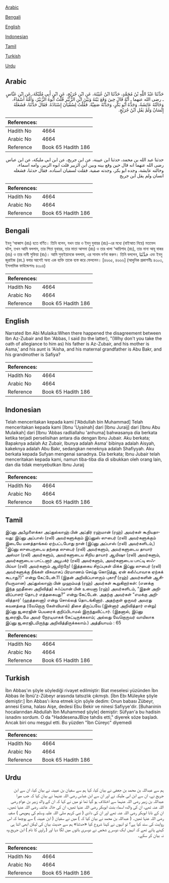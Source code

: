 [Arabic](#arabic)

[Bengali](#bengali)

[English](#english)

[Indonesian](#indonesian)

[Tamil](#tamil)

[Turkish](#turkish)

[Urdu](#urdu)

## Arabic


<div dir="rtl" lang="ar" style={{fontSize:'larger',backgroundColor:'#f8f9fa',padding:20}}>
حَدَّثَنَا عَبْدُ اللَّهِ بْنُ مُحَمَّدٍ، حَدَّثَنَا ابْنُ عُيَيْنَةَ، عَنِ ابْنِ جُرَيْجٍ، عَنِ ابْنِ أَبِي مُلَيْكَةَ، عَنِ ابْنِ عَبَّاسٍ ـ رضى الله عنهما ـ أَنَّهُ قَالَ حِينَ وَقَعَ بَيْنَهُ وَبَيْنَ ابْنِ الزُّبَيْرِ قُلْتُ أَبُوهُ الزُّبَيْرُ، وَأُمُّهُ أَسْمَاءُ، وَخَالَتُهُ عَائِشَةُ، وَجَدُّهُ أَبُو بَكْرٍ، وَجَدَّتُهُ صَفِيَّةُ‏.‏ فَقُلْتُ لِسُفْيَانَ إِسْنَادُهُ‏.‏ فَقَالَ حَدَّثَنَا، فَشَغَلَهُ إِنْسَانٌ وَلَمْ يَقُلِ ابْنُ جُرَيْجٍ‏.‏
</div>
<div style={{backgroundColor:'#f8f9fa',padding:20, marginBottom: 10}}><table> <thead> <tr> <th>References:</th> <th></th> </tr> </thead> <tbody><tr><td>Hadith No</td><td>4664</td></tr><tr><td>Arabic No</td><td>4664</td></tr><tr><td>Reference</td><td>Book 65 Hadith 186</td></tr></tbody></table></div>


<div dir="rtl" lang="ar" style={{fontSize:'larger',backgroundColor:'#f8f9fa',padding:20}}>
حدثنا عبد الله بن محمد، حدثنا ابن عيينة، عن ابن جريج، عن ابن ابي مليكة، عن ابن عباس رضى الله عنهما انه قال حين وقع بينه وبين ابن الزبير قلت ابوه الزبير، وامه اسماء، وخالته عايشة، وجده ابو بكر، وجدته صفية. فقلت لسفيان اسناده. فقال حدثنا، فشغله انسان ولم يقل ابن جريج
</div>
<div style={{backgroundColor:'#f8f9fa',padding:20, marginBottom: 10}}><table> <thead> <tr> <th>References:</th> <th></th> </tr> </thead> <tbody><tr><td>Hadith No</td><td>4664</td></tr><tr><td>Arabic No</td><td>4664</td></tr><tr><td>Reference</td><td>Book 65 Hadith 186</td></tr></tbody></table></div>

## Bengali


<div dir="ltr" lang="bn" style={{fontSize:'larger',backgroundColor:'#f8f9fa',padding:20}}>
ইবনু ‘আব্বাস (রাঃ) হতে বর্ণিত। তিনি বলেন, যখন তার ও ইবনু যুবায়র (রাঃ)-এর মধ্যে (বাইআত নিয়ে) মতভেদ ঘটল, তখন আমি বললাম, তার পিতা যুবায়র, তার মাতা আসমা (রাঃ) ও তার খালা ‘আয়িশাহ (রাঃ), তার নানা আবূ বাকর (রাঃ) ও তার নানী সুফিয়া (রাঃ)। আমি সুফ্ইয়ানকে বললাম, এর সানাদ বর্ণনা করুন। তিনি বললেন, حَدَّثَنَا এবং ইবনু জুরাইজ (রহ.) বলার আগেই অন্য এক ব্যক্তি তাকে ব্যস্ত করে ফেললেন। [৪৬৬৫, ৪৬৬৬] (আধুনিক প্রকাশনীঃ ৪৩০৩, ইসলামিক ফাউন্ডেশনঃ ৪৩০৪)
</div>
<div style={{backgroundColor:'#f8f9fa',padding:20, marginBottom: 10}}><table> <thead> <tr> <th>References:</th> <th></th> </tr> </thead> <tbody><tr><td>Hadith No</td><td>4664</td></tr><tr><td>Arabic No</td><td>4664</td></tr><tr><td>Reference</td><td>Book 65 Hadith 186</td></tr></tbody></table></div>

## English


<div dir="ltr" lang="en" style={{fontSize:'larger',backgroundColor:'#f8f9fa',padding:20}}>
Narrated Ibn Abi Mulaika:When there happened the disagreement between Ibn Az-Zubair and Ibn 'Abbas, I said (to the latter), "(Why don't you take the oath of allegiance to him as) his father is Az-Zubair, and his mother is Asma,' and his aunt is 'Aisha, and his maternal grandfather is Abu Bakr, and his grandmother is Safiya?
</div>
<div style={{backgroundColor:'#f8f9fa',padding:20, marginBottom: 10}}><table> <thead> <tr> <th>References:</th> <th></th> </tr> </thead> <tbody><tr><td>Hadith No</td><td>4664</td></tr><tr><td>Arabic No</td><td>4664</td></tr><tr><td>Reference</td><td>Book 65 Hadith 186</td></tr></tbody></table></div>

## Indonesian


<div dir="ltr" lang="id" style={{fontSize:'larger',backgroundColor:'#f8f9fa',padding:20}}>
Telah menceritakan kepada kami ['Abdullah bin Muhammad] Telah menceritakan kepada kami [Ibnu 'Uyainah] dari [Ibnu Juraij] dari [Ibnu Abu Mulaikah] dari [Ibnu 'Abbas radliallahu 'anhuma] bahwasanya dia berkata ketika terjadi perselisihan antara dia dengan Ibnu Jubair. Aku berkata; Bapaknya adalah Az Zubair, Ibunya adalah Asma' bibinya adalah Aisyah, kakeknya adalah Abu Bakr, sedangkan neneknya adalah Shafiyyah. Aku berkata kepada Sufyan mengenai sanadnya. Dia berkata; Ibnu Jubair telah menceritakan kepada kami, namun tiba-tiba dia di sibukkan oleh orang lain, dan dia tidak menyebutkan Ibnu Juraij
</div>
<div style={{backgroundColor:'#f8f9fa',padding:20, marginBottom: 10}}><table> <thead> <tr> <th>References:</th> <th></th> </tr> </thead> <tbody><tr><td>Hadith No</td><td>4664</td></tr><tr><td>Arabic No</td><td>4664</td></tr><tr><td>Reference</td><td>Book 65 Hadith 186</td></tr></tbody></table></div>

## Tamil


<div dir="ltr" lang="ta" style={{fontSize:'larger',backgroundColor:'#f8f9fa',padding:20}}>
இப்னு அபீமுளைக்கா அப்துல்லாஹ் பின் அப்திர் ரஹ்மான் (ரஹ்) அவர்கள் கூறியதாவது: இப்னு அப்பாஸ் (ரலி) அவர்களுக்கும் இப்னுஸ் ஸுபைர் (ரலி) அவர்களுக்கும் இடையே மனத்தாங்கல் ஏற்பட்டபோது நான் (இப்னு அப்பாஸ் (ரலி) அவர்களிடம்,) “இப்னு ஸுபைருடைய தந்தை ஸுபைர் (ரலி) அவர்களும், அவர்களுடைய தாயார் அஸ்மா (ரலி) அவர்களும், அவர்களுடைய சிறிய தாயார் ஆயிஷா (ரலி) அவர்களும், அவர்களுடைய பாட்டனார் அபூபக்ர் (ரலி) அவர்களும், அவர்களுடைய பாட்டி ஸஃபிய்யா (ரலி) அவர்களும் ஆயிற்றே! (இத்தகைய சிறப்புகள் மிக்க இப்னு ஸுபைர் (ரலி) அவர்களுக்கு நீங்கள் விசுவாசப் பிரமாணம் செய்து கொடுத்து, ஏன் கலீஃபாவாக ஏற்கக் கூடாது?)” என்று கேட்டேன்.11 (இதன் அறிவிப்பாளரும் புகாரீ (ரஹ்) அவர்களின் ஆசிரியருமான) அப்துல்லாஹ் பின் முஹம்மத் (ரஹ்) அவர்கள் கூறுகிறார்கள்: (எனக்கு இந்த ஹதீஸை அறிவித்த) சுஃப்யான் பின் உயைனா (ரஹ்) அவர்களிடம், “இதன் அறிவிப்பாளர் தொடர் எத்தகையது?” என்று கேட்டேன். அதற்கு அவர்கள் “எமக்கு அறிவித்தார்' (ஹத்தஸனா) என்று சொல்லத் தொடங்கினார். அதற்குள் ஒருவர் அவரது கவனத்தை (வேறொரு கேள்வியால்) திசை திருப்பவே (இன்னார் அறிவித்தார் என்று) இப்னு ஜ‚ரைஜின் பெயரைக் குறிப்பிடாமல் இருந்துவிட்டார். (இதனால், இப்னு ஜ‚ரைஜிடமே அவர் நேரடியாகக் கேட்டிருக்கலாம்; அல்லது வேறொருவர் வாயிலாக இப்னு ஜ‚ரைஜிடமிருந்து அறிவித்திருக்கலாம்.) அத்தியாயம் : 65
</div>
<div style={{backgroundColor:'#f8f9fa',padding:20, marginBottom: 10}}><table> <thead> <tr> <th>References:</th> <th></th> </tr> </thead> <tbody><tr><td>Hadith No</td><td>4664</td></tr><tr><td>Arabic No</td><td>4664</td></tr><tr><td>Reference</td><td>Book 65 Hadith 186</td></tr></tbody></table></div>

## Turkish


<div dir="ltr" lang="tr" style={{fontSize:'larger',backgroundColor:'#f8f9fa',padding:20}}>
İbn Abbas'ın şöyle söylediği rivayet edilmiştir: Biat meselesi yüzünden İbn Abbas ile İbnü'z-Zübeyr arasında tatsızlık çıkmıştı. [İbn Ebı Müleyke şöyle demiştir:] İbn Abbas'ı ikna etmek için şöyle dedim: Onun babası Zübeyr, annesi Esma, halası Aişe, dedesi Ebu Bekir ve ninesi Safiyye'dir. [Buharıinin hocalarından Abdullah İbn Muhammed şöyle] demiştir: Süfyan'a bu hadisin isnadını sordum. O da "HaddesenaJBize tahdis etti," diyerek söze başladı. Ancak biri onu meşgul etti. Bu yüzden "İbn Cüreyc" diyemedi
</div>
<div style={{backgroundColor:'#f8f9fa',padding:20, marginBottom: 10}}><table> <thead> <tr> <th>References:</th> <th></th> </tr> </thead> <tbody><tr><td>Hadith No</td><td>4664</td></tr><tr><td>Arabic No</td><td>4664</td></tr><tr><td>Reference</td><td>Book 65 Hadith 186</td></tr></tbody></table></div>

## Urdu


<div dir="rtl" lang="ur" style={{fontSize:'larger',backgroundColor:'#f8f9fa',padding:20}}>
ہم سے عبداللہ بن محمد بن جعفی نے بیان کیا، کہا ہم سے سفیان بن عیینہ نے بیان کیا، ان سے ابن جریج نے، ان سے ابن ابی ملیکہ نے اور ان سے ابن عباس رضی اللہ عنہما نے بیان کیا کہ جب میرا عبداللہ بن زبیر رضی اللہ عنہما سے اختلاف ہو گیا تھا تو میں نے کہا کہ ان کے والد زبیر بن عوام رضی اللہ عنہ تھے، ان کی والدہ اسماء بنت ابوبکر رضی اللہ عنہا تھیں، ان کی خالہ عائشہ رضی اللہ عنہا تھیں۔ ان کے نانا ابوبکر رضی اللہ عنہ تھے اور ان کی دادی ( نبی کریم صلی اللہ علیہ وسلم کی پھوپھی ) صفیہ رضی اللہ عنہا تھیں۔ ( عبداللہ بن محمد نے بیان کیا کہ ) میں نے سفیان ( ابن عیینہ ) سے پوچھا کہ اس روایت کی سند کیا ہے؟ تو انہوں نے کہنا شروع کیا «حدثنا» ہم سے حدیث بیان کی لیکن ابھی اتنا ہی کہنے پائے تھے کہ انہیں ایک دوسرے شخص نے دوسری باتوں میں لگا دیا اور ( راوی کا نام ) ابن جریج وہ نہ بیان کر سکے۔
</div>
<div style={{backgroundColor:'#f8f9fa',padding:20, marginBottom: 10}}><table> <thead> <tr> <th>References:</th> <th></th> </tr> </thead> <tbody><tr><td>Hadith No</td><td>4664</td></tr><tr><td>Arabic No</td><td>4664</td></tr><tr><td>Reference</td><td>Book 65 Hadith 186</td></tr></tbody></table></div>